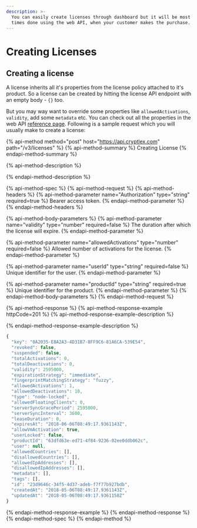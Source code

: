 ```yaml
---
description: >-
  You can easily create licenses through dashboard but it will be most of the
  times done using the web API, when your customer makes the purchase.
---
```


# Creating Licenses

## Creating a license

A license inherits all it's properties from the license policy attached to it's product. So a license can be created by hitting the license API endpoint with an empty body - `{}` too.

But you may way want to override some properties like `allowedActivations`, `validity`, add some `metadata` etc. You can check out all the properties in the web API [reference page](https://api.cryptlex.com/v3/docs#operation/V3LicensesPost). Following is a sample request which you will usually make to create a license:

{% api-method method="post" host="https://api.cryptlex.com" path="/v3/licenses" %}
{% api-method-summary %}
Creating License
{% endapi-method-summary %}

{% api-method-description %}

{% endapi-method-description %}

{% api-method-spec %}
{% api-method-request %}
{% api-method-headers %}
{% api-method-parameter name="Authorization" type="string" required=true %}
Bearer access token.
{% endapi-method-parameter %}
{% endapi-method-headers %}

{% api-method-body-parameters %}
{% api-method-parameter name="validity" type="number" required=false %}
The duration  after which the license will expire.
{% endapi-method-parameter %}

{% api-method-parameter name="allowedActivations" type="number" required=false %}
Allowed number of activations for the license.
{% endapi-method-parameter %}

{% api-method-parameter name="userId" type="string" required=false %}
Unique identifier for the user.
{% endapi-method-parameter %}

{% api-method-parameter name="productId" type="string" required=true %}
Unique identifier for the product.
{% endapi-method-parameter %}
{% endapi-method-body-parameters %}
{% endapi-method-request %}

{% api-method-response %}
{% api-method-response-example httpCode=201 %}
{% api-method-response-example-description %}

{% endapi-method-response-example-description %}

```javascript
{
  "key": "0A2035-E8A2A3-4D31B7-8FF9C6-81A6CA-539E54",
  "revoked": false,
  "suspended": false,
  "totalActivations": 0,
  "totalDeactivations": 0,
  "validity": 2595000,
  "expirationStrategy": "immediate",
  "fingerprintMatchingStrategy": "fuzzy",
  "allowedActivations": 1,
  "allowedDeactivations": 10,
  "type": "node-locked",
  "allowedFloatingClients": 0,
  "serverSyncGracePeriod": 2595000,
  "serverSyncInterval": 3600,
  "leaseDuration": 0,
  "expiresAt": "2018-06-06T08:49:17.9361143Z",
  "allowVmActivation": true,
  "userLocked": false,
  "productId": "63dfd63e-ed71-4f84-9236-02ee0ddb062c",
  "user": null,
  "allowedCountries": [],
  "disallowedCountries": [],
  "allowedIpAddresses": [],
  "disallowedIpAddresses": [],
  "metadata": [],
  "tags": [],
  "id": "23d9646c-34f5-4d37-adeb-f7f77b927bdb",
  "createdAt": "2018-05-06T08:49:17.9361143Z",
  "updatedAt": "2018-05-06T08:49:17.9361158Z"
}
```
{% endapi-method-response-example %}
{% endapi-method-response %}
{% endapi-method-spec %}
{% endapi-method %}

